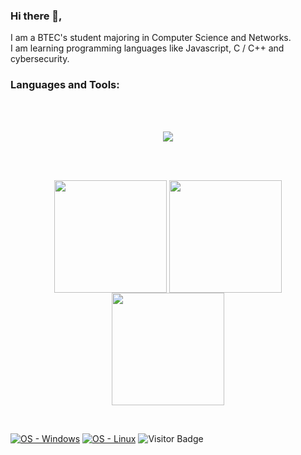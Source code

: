 ### Hi there 👋,

I am a BTEC's student majoring in Computer Science and Networks.<br>I am learning programming languages like Javascript, C / C++ and cybersecurity.

### Languages and Tools:
<br />
<br />
<p align="center">
  <a href="https://skillicons.dev">
    <img src="https://skillicons.dev/icons?i=html,css,js,nodejs,c,cpp,qt,git,github,wordpress,python,arduino,visualstudio,vscode&perline=7" />
  </a>
</p>

<br />
<br />

<p align="center">
<img height="180em" src="https://github-readme-stats.vercel.app/api?username=ValDV&theme=dark&show_icons=true&hide_border=true&count_private=true" align = "center"/>
<img height="180em" src="https://github-readme-stats.vercel.app/api/top-langs/?username=ValDV&theme=dark&show_icons=true&hide_border=true&layout=compact" align = "center"/>
<img height="180em" src="https://github-readme-streak-stats.herokuapp.com/?user=ValDV&theme=dark&hide_border=true" align = "center"/>
</p>

<br />

[![OS - Windows](https://img.shields.io/badge/OS-Windows-orange?logo=windows&logoColor=white)](https://www.microsoft.com/ "Go to Microsoft homepage")
[![OS - Linux](https://img.shields.io/badge/OS-Linux-orange?logo=linux&logoColor=white)](https://www.linux.org/ "Go to Linux homepage")
![Visitor Badge](https://visitor-badge.laobi.icu/badge?page_id=ValDV.ValDV)
